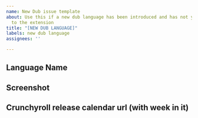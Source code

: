 ```yaml
---
name: New Dub issue template
about: Use this if a new dub language has been introduced and has not yet been added
  to the extension
title: "[NEW DUB LANGUAGE]"
labels: new dub language
assignees: ''

---
```


## Language Name


## Screenshot


## Crunchyroll release calendar url (with week in it)
